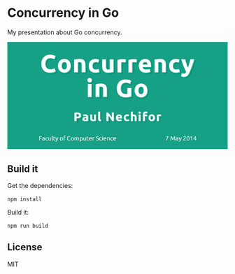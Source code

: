 # Concurrency in Go

My presentation about Go concurrency.

![Concurrency in Go presentation cover](screenshot.png)

## Build it

Get the dependencies:

    npm install

Build it:

    npm run build

## License

MIT
